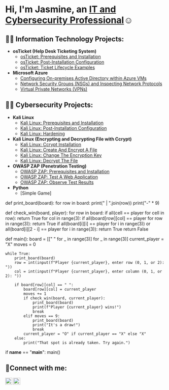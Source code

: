 <h1>Hi, I'm Jasmine, an <a href="https://www.linkedin.com/in/jasmine-duerson-27b43a264/">IT and Cybersecurity Professional</a>☺</h1>

<h2>👨‍💻 Information Technology Projects:</h2>

- <b>osTicket (Help Desk Ticketing System)</b>
  - [osTicket: Prerequisites and Installation](https://github.com/joshmadakorcc/osticket-prereqs)
  - [osTicket: Post-Installation Configuration](https://github.com/joshmadakorcc/post-install-config)
  - [osTicket: Ticket Lifecycle Examples](https://github.com/joshmadakorcc/ticket-lifecycle)
- <b>Microsoft Azure</b>
  - [Configuring On-premises Active Directory within Azure VMs](https://github.com/joshmadakorcc/configure-ad)
  - [Network Security Groups (NSGs) and Inspecting Network Protocols](https://github.com/joshmadakorcc/azure-network-protocols)
  - [Virtual Private Networks (VPNs)](www.google.com)

<h2>👨‍💻 Cybersecurity Projects:</h2>

- <b>Kali Linux</b>
  - [Kali Linux: Prerequisites and Installation](www.google.com)
  - [Kali Linux: Post-Installation Configuration](www.google.com)
  - [Kali Linux: Hardening](www.google.com)
- <b>Kali Linux (Encrypting and Decrypting File with Ccrypt)</b>
  - [Kali Linux: Ccrypt Installation](www.google.com)
  - [Kali Linux: Create And Encrypt A File](www.google.com)
  - [Kali Linux: Change The Encryption Key](www.google.com)
  - [Kali Linux: Decrypt The File](www.google.com)
- <b>OWASP ZAP (Penetration Testing)</b>
  - [OWASP ZAP: Prerequisites and Installation](www.google.com)
  - [OWASP ZAP: Test A Web Application](www.google.com)
  - [OWASP ZAP: Observe Test Results](www.google.com)
- <b>Python</b>
  - [Simple Game]

def print_board(board):
    for row in board:
        print(" | ".join(row))
        print("-" * 9)

def check_win(board, player):
    for row in board:
        if all(cell == player for cell in row):
            return True
    for col in range(3):
        if all(board[row][col] == player for row in range(3)):
            return True
    if all(board[i][i] == player for i in range(3)) or all(board[i][2 - i] == player for i in range(3)):
        return True
    return False

def main():
    board = [[" " for _ in range(3)] for _ in range(3)]
    current_player = "X"
    moves = 0

    while True:
        print_board(board)
        row = int(input(f"Player {current_player}, enter row (0, 1, or 2): "))
        col = int(input(f"Player {current_player}, enter column (0, 1, or 2): "))

        if board[row][col] == " ":
            board[row][col] = current_player
            moves += 1
            if check_win(board, current_player):
                print_board(board)
                print(f"Player {current_player} wins!")
                break
            elif moves == 9:
                print_board(board)
                print("It's a draw!")
                break
            current_player = "O" if current_player == "X" else "X"
        else:
            print("That spot is already taken. Try again.")

if __name__ == "__main__":
    main()
                                        
<h2>🤳Connect with me:</h2>


[<img align="left" alt="Josh | LinkedIn" width="22px" src="https://cdn.jsdelivr.net/npm/simple-icons@v3/icons/linkedin.svg" />][linkedin]
[<img align="left" alt="Jasmine | Indeed" width="22px" src="https://cdn.jsdelivr.net/npm/simple-icons@v3/icons/indeed.svg" />][indeed]

[indeed]: https://profile.indeed.com/?hl=en_US&co=US&from=gnav-menu-homepage&_ga=2.127246989.1420021767.1693766040-1858563378.1693766040
[linkedin]: https://www.linkedin.com/in/jasmine-duerson-27b43a264/
